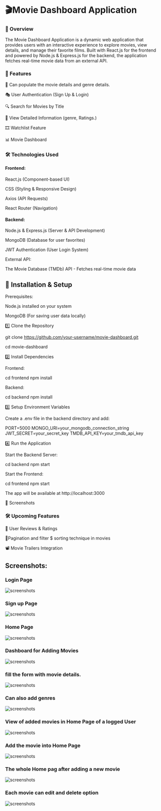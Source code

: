 <h1>🎬Movie Dashboard Application</h1>

<h3>📌 Overview</h3>

The Movie Dashboard Application is a dynamic web application that provides users with an interactive experience to explore movies, view details, and manage their favorite films. Built with React.js for the frontend and powered by Node.js & Express.js for the backend, the application fetches real-time movie data from an external API.

<h3>🚀 Features</h3>

🎥 Can populate the movie details and genre details.

🎭 User Authentication (Sign Up & Login)

🔍 Search for Movies by Title

📜 View Detailed Information (genre, Ratings.)

🎞️ Watchlist Feature

📊 Movie Dashboard

<h3>🛠️ Technologies Used</h3>

<h4>Frontend:</h4>

React.js (Component-based UI)

CSS (Styling & Responsive Design)

Axios (API Requests)

React Router (Navigation)

<h4>Backend:</h4>

Node.js & Express.js (Server & API Development)

MongoDB (Database for user favorites)

JWT Authentication (User Login System)

External API:

The Movie Database (TMDb) API - Fetches real-time movie data

<h2>🎯 Installation & Setup</h2>

Prerequisites:

Node.js installed on your system

MongoDB (For saving user data locally)

1️⃣ Clone the Repository

 git clone https://github.com/your-username/movie-dashboard.git
 
 cd movie-dashboard

2️⃣ Install Dependencies

Frontend:

 cd frontend
 npm install

Backend:

 cd backend
 npm install

3️⃣ Setup Environment Variables

Create a .env file in the backend directory and add:

PORT=5000
MONGO_URI=your_mongodb_connection_string
JWT_SECRET=your_secret_key
TMDB_API_KEY=your_tmdb_api_key

4️⃣ Run the Application

Start the Backend Server:

 cd backend
 npm start

Start the Frontend:

 cd frontend
 npm start

The app will be available at http://localhost:3000

📸 Screenshots



<h3>🛠️ Upcoming Features</h3>

📑 User Reviews & Ratings

📃Pagination and filter $ sorting technique in movies

📽️ Movie Trailers Integration


 <h2>Screenshots: </h2>

 <h3>Login Page</h3>
 

 ![screenshots](https://github.com/ayishanazreen/Movie-App-DashBoard/blob/master/login.png?raw=true)

 <h3>Sign up Page</h3>
 

  ![screenshots](https://github.com/ayishanazreen/Movie-App-DashBoard/blob/master/signup.png?raw=true)

  <h3>Home Page</h3>
  
  
  ![screenshots](https://github.com/ayishanazreen/Movie-App-DashBoard/blob/master/homePage.png?raw=true)

  
  <h3>Dashboard for Adding Movies </h3>
  
  
  ![screenshots](https://github.com/ayishanazreen/Movie-App-DashBoard/blob/master/AddMovie.png?raw=true)


  <h3>fill the form with movie details.</h3>
  

  ![screenshots](https://github.com/ayishanazreen/Movie-App-DashBoard/blob/master/AddMovieForm.png?raw=true)

   <h3>Can also add genres</h3>
   
   
  ![screenshots](https://github.com/ayishanazreen/Movie-App-DashBoard/blob/master/AddGenre.png?raw=true)

   <h3>View of added movies in Home Page of a logged User </h3>
   

 ![screenshots](https://github.com/ayishanazreen/Movie-App-DashBoard/blob/master/showMovies.png?raw=true)

  <h3>Add the movie into Home Page</h3>
  

 ![screenshots](https://github.com/ayishanazreen/Movie-App-DashBoard/blob/master/watchLater.png?raw=true)



  <h3>The whole Home pag after adding a new movie </h3>
  

 ![screenshots](https://github.com/ayishanazreen/Movie-App-DashBoard/blob/master/finalHome.png?raw=true)


  <h3>Each movie can edit and delete option </h3>
  

 ![screenshots](https://github.com/ayishanazreen/Movie-App-DashBoard/blob/master/EditMovie.png?raw=true)
  

 
   



